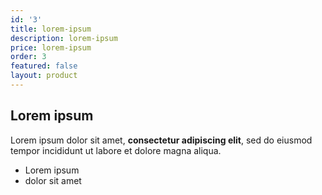 ```yaml
---
id: '3'
title: lorem-ipsum
description: lorem-ipsum
price: lorem-ipsum
order: 3
featured: false
layout: product
---
```

## Lorem ipsum

Lorem ipsum dolor sit amet, **consectetur adipiscing elit**, sed do eiusmod tempor incididunt ut labore et dolore magna aliqua.

- Lorem ipsum
- dolor sit amet